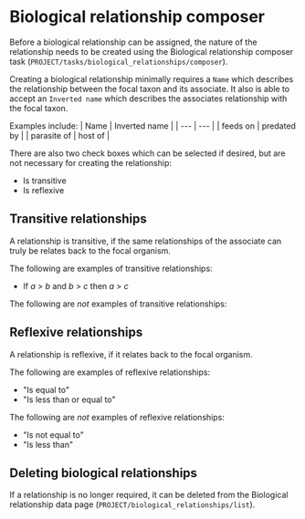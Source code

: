 # Biological relationship composer

Before a biological relationship can be assigned, the nature of the relationship needs to be created using the Biological relationship composer task (`PROJECT/tasks/biological_relationships/composer`).

Creating a biological relationship minimally requires a `Name` which describes the relationship between the focal taxon and its associate. It also is able to accept an `Inverted name` which describes the associates relationship with the focal taxon.

Examples include:
| Name | Inverted name |
| ---  | --- |
| feeds on | predated by |
| parasite of | host of |



There are also two check boxes which can be selected if desired, but are not necessary for creating the relationship:
- Is transitive
- Is reflexive 

## Transitive relationships
A relationship is transitive, if the same relationships of the associate can truly be  relates back to the focal organism.

The following are examples of transitive relationships:
- If *a* > *b* and *b* > *c* then *a* > *c*

The following are *not* examples of transitive relationships:


## Reflexive relationships
A relationship is reflexive, if it relates back to the focal organism.

The following are examples of reflexive relationships:
- "Is equal to"
- "Is less than or equal to"

The following are *not* examples of reflexive relationships:
- "Is not equal to"
- "Is less than"

## Deleting biological relationships
If a relationship is no longer required, it can be deleted from the Biological relationship data page (`PROJECT/biological_relationships/list`).
